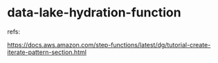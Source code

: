 # data-lake-hydration-function



refs:

https://docs.aws.amazon.com/step-functions/latest/dg/tutorial-create-iterate-pattern-section.html

